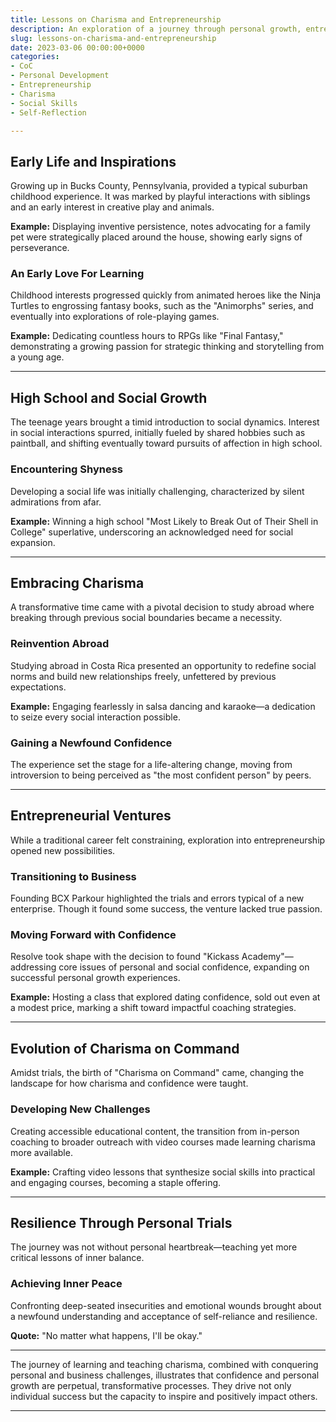 ```yaml
---
title: Lessons on Charisma and Entrepreneurship 
description: An exploration of a journey through personal growth, entrepreneurial challenges, and the art of charisma.
slug: lessons-on-charisma-and-entrepreneurship
date: 2023-03-06 00:00:00+0000
categories:
- CoC
- Personal Development
- Entrepreneurship
- Charisma
- Social Skills
- Self-Reflection

---
```


## Early Life and Inspirations

Growing up in Bucks County, Pennsylvania, provided a typical suburban childhood experience. It was marked by playful interactions with siblings and an early interest in creative play and animals.

**Example:** Displaying inventive persistence, notes advocating for a family pet were strategically placed around the house, showing early signs of perseverance.

### An Early Love For Learning

Childhood interests progressed quickly from animated heroes like the Ninja Turtles to engrossing fantasy books, such as the "Animorphs" series, and eventually into explorations of role-playing games.

**Example:** Dedicating countless hours to RPGs like "Final Fantasy," demonstrating a growing passion for strategic thinking and storytelling from a young age.

---

## High School and Social Growth

The teenage years brought a timid introduction to social dynamics. Interest in social interactions spurred, initially fueled by shared hobbies such as paintball, and shifting eventually toward pursuits of affection in high school.

### Encountering Shyness

Developing a social life was initially challenging, characterized by silent admirations from afar.

**Example:** Winning a high school "Most Likely to Break Out of Their Shell in College" superlative, underscoring an acknowledged need for social expansion.

---

## Embracing Charisma

A transformative time came with a pivotal decision to study abroad where breaking through previous social boundaries became a necessity.

### Reinvention Abroad

Studying abroad in Costa Rica presented an opportunity to redefine social norms and build new relationships freely, unfettered by previous expectations.

**Example:** Engaging fearlessly in salsa dancing and karaoke—a dedication to seize every social interaction possible.

### Gaining a Newfound Confidence

The experience set the stage for a life-altering change, moving from introversion to being perceived as "the most confident person" by peers.

---

## Entrepreneurial Ventures

While a traditional career felt constraining, exploration into entrepreneurship opened new possibilities.

### Transitioning to Business

Founding BCX Parkour highlighted the trials and errors typical of a new enterprise. Though it found some success, the venture lacked true passion.

### Moving Forward with Confidence

Resolve took shape with the decision to found "Kickass Academy"—addressing core issues of personal and social confidence, expanding on successful personal growth experiences.

**Example:** Hosting a class that explored dating confidence, sold out even at a modest price, marking a shift toward impactful coaching strategies.

---

## Evolution of Charisma on Command

Amidst trials, the birth of "Charisma on Command" came, changing the landscape for how charisma and confidence were taught.

### Developing New Challenges

Creating accessible educational content, the transition from in-person coaching to broader outreach with video courses made learning charisma more available.

**Example:** Crafting video lessons that synthesize social skills into practical and engaging courses, becoming a staple offering.

---

## Resilience Through Personal Trials

The journey was not without personal heartbreak—teaching yet more critical lessons of inner balance.

### Achieving Inner Peace

Confronting deep-seated insecurities and emotional wounds brought about a newfound understanding and acceptance of self-reliance and resilience.

**Quote:** "No matter what happens, I'll be okay."

---

The journey of learning and teaching charisma, combined with conquering personal and business challenges, illustrates that confidence and personal growth are perpetual, transformative processes. They drive not only individual success but the capacity to inspire and positively impact others.

---
